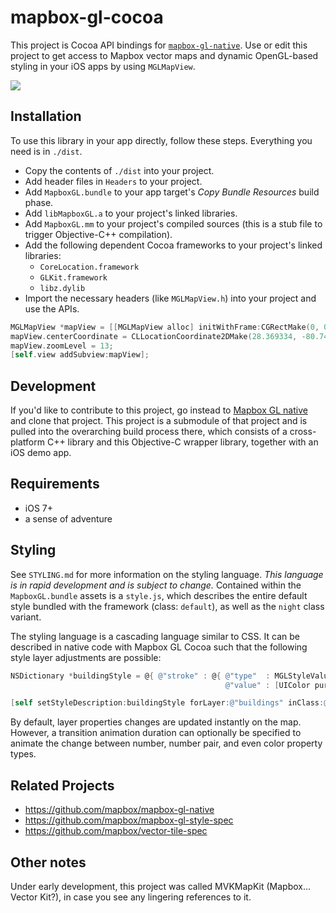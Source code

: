 # mapbox-gl-cocoa

This project is Cocoa API bindings for [`mapbox-gl-native`](https://github.com/mapbox/mapbox-gl-native). Use or edit this project to get access to Mapbox vector maps and dynamic OpenGL-based styling in your iOS apps by using `MGLMapView`. 

![](https://raw.githubusercontent.com/mapbox/mapbox-gl-cocoa/master/pkg/screenshot.png)

## Installation

To use this library in your app directly, follow these steps. Everything you need is in `./dist`. 

 * Copy the contents of `./dist` into your project. 
 * Add header files in `Headers` to your project. 
 * Add `MapboxGL.bundle` to your app target's *Copy Bundle Resources* build phase. 
 * Add `libMapboxGL.a` to your project's linked libraries. 
 * Add `MapboxGL.mm` to your project's compiled sources (this is a stub file to trigger Objective-C++ compilation). 
 * Add the following dependent Cocoa frameworks to your project's linked libraries: 
   - `CoreLocation.framework`
   - `GLKit.framework`
   - `libz.dylib`
 * Import the necessary headers (like `MGLMapView.h`) into your project and use the APIs. 

```objective-c
MGLMapView *mapView = [[MGLMapView alloc] initWithFrame:CGRectMake(0, 0, 400, 400)]];
mapView.centerCoordinate = CLLocationCoordinate2DMake(28.369334, -80.743779);
mapView.zoomLevel = 13;
[self.view addSubview:mapView];
```

## Development

If you'd like to contribute to this project, go instead to [Mapbox GL native](https://github.com/mapbox/mapbox-gl-native) and clone that project. This project is a submodule of that project and is pulled into the overarching build process there, which consists of a cross-platform C++ library and this Objective-C wrapper library, together with an iOS demo app. 

## Requirements

 * iOS 7+
 * a sense of adventure

## Styling

See `STYLING.md` for more information on the styling language. *This language is in rapid development and is subject to change.* Contained within the `MapboxGL.bundle` assets is a `style.js`, which describes the entire default style bundled with the framework (class: `default`), as well as the `night` class variant. 

The styling language is a cascading language similar to CSS. It can be described in native code with Mapbox GL Cocoa such that the following style layer adjustments are possible: 

```objective-c
NSDictionary *buildingStyle = @{ @"stroke" : @{ @"type"  : MGLStyleValueTypeColor,
                                                @"value" : [UIColor purpleColor] } };

[self setStyleDescription:buildingStyle forLayer:@"buildings" inClass:@"default"];
```

By default, layer properties changes are updated instantly on the map. However, a transition animation duration can optionally be specified to animate the change between number, number pair, and even color property types. 

## Related Projects

 * https://github.com/mapbox/mapbox-gl-native
 * https://github.com/mapbox/mapbox-gl-style-spec
 * https://github.com/mapbox/vector-tile-spec

## Other notes

Under early development, this project was called MVKMapKit (Mapbox... Vector Kit?), in case you see any lingering references to it. 
